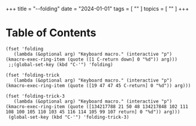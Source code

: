 +++
title = "--folding"
date = "2024-01-01"
tags = [ "" ]
topics = [ "" ]
+++


# Table of Contents



    (fset 'folding
       (lambda (&optional arg) "Keyboard macro." (interactive "p") (kmacro-exec-ring-item (quote ([1 C-return down] 0 "%d")) arg)))
     ;;(global-set-key (kbd "C-'") 'folding)

    (fset 'folding-trick
       (lambda (&optional arg) "Keyboard macro." (interactive "p") (kmacro-exec-ring-item (quote ([19 47 47 45 C-return] 0 "%d")) arg)))

    (fset 'folding-trick-3
       (lambda (&optional arg) "Keyboard macro." (interactive "p") (kmacro-exec-ring-item (quote ([134217788 21 50 48 134217848 102 111 108 100 105 110 103 45 116 114 105 99 107 return] 0 "%d")) arg)))
     (global-set-key (kbd "C-'") 'folding-trick-3)
